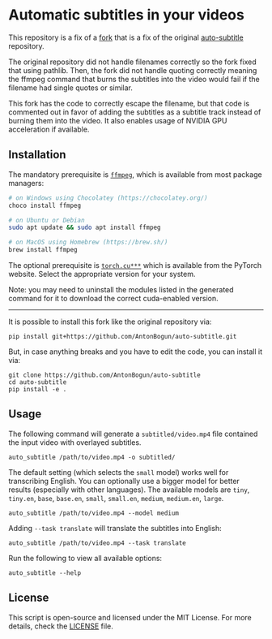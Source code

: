 # Automatic subtitles in your videos

This repository is a fix of a [fork](https://github.com/Irvingouj/auto-subtitle) that is a fix of the original [auto-subtitle](https://github.com/m1guelpf/auto-subtitle) repository. 

The original repository did not handle filenames correctly so the fork fixed that using pathlib.
Then, the fork did not handle quoting correctly meaning the ffmpeg command that burns the subtitles into the video would fail if the filename had single quotes or similar.

This fork has the code to correctly escape the filename, but that code is commented out in favor of adding the subtitles as a subtitle track instead of burning them into the video. It also enables usage of NVIDIA GPU acceleration if available.

## Installation

The mandatory prerequisite is [`ffmpeg`](https://ffmpeg.org/), which is available from most package managers:

```bash
# on Windows using Chocolatey (https://chocolatey.org/)
choco install ffmpeg

# on Ubuntu or Debian
sudo apt update && sudo apt install ffmpeg

# on MacOS using Homebrew (https://brew.sh/)
brew install ffmpeg
```

The optional prerequisite is [`torch.cu***`](https://pytorch.org/get-started/locally/) which is available from the PyTorch website. Select the appropriate version for your system.

Note: you may need to uninstall the modules listed in the generated command for it to download the correct cuda-enabled version.

---

It is possible to install this fork like the original repository via:

    pip install git+https://github.com/AntonBogun/auto-subtitle.git

But, in case anything breaks and you have to edit the code, you can install it via:

    git clone https://github.com/AntonBogun/auto-subtitle
    cd auto-subtitle
    pip install -e .

## Usage

The following command will generate a `subtitled/video.mp4` file contained the input video with overlayed subtitles.

    auto_subtitle /path/to/video.mp4 -o subtitled/

The default setting (which selects the `small` model) works well for transcribing English. You can optionally use a bigger model for better results (especially with other languages). The available models are `tiny`, `tiny.en`, `base`, `base.en`, `small`, `small.en`, `medium`, `medium.en`, `large`.

    auto_subtitle /path/to/video.mp4 --model medium

Adding `--task translate` will translate the subtitles into English:

    auto_subtitle /path/to/video.mp4 --task translate

Run the following to view all available options:

    auto_subtitle --help

## License

This script is open-source and licensed under the MIT License. For more details, check the [LICENSE](LICENSE) file.
